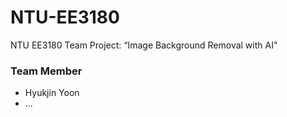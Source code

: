 # NTU-EE3180
NTU EE3180 Team Project: “Image Background Removal with AI"

### Team Member
- Hyukjin Yoon
- ...

